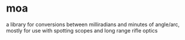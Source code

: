 # moa
a library for conversions between milliradians and minutes of angle/arc, mostly for use with spotting scopes and long range rifle optics
